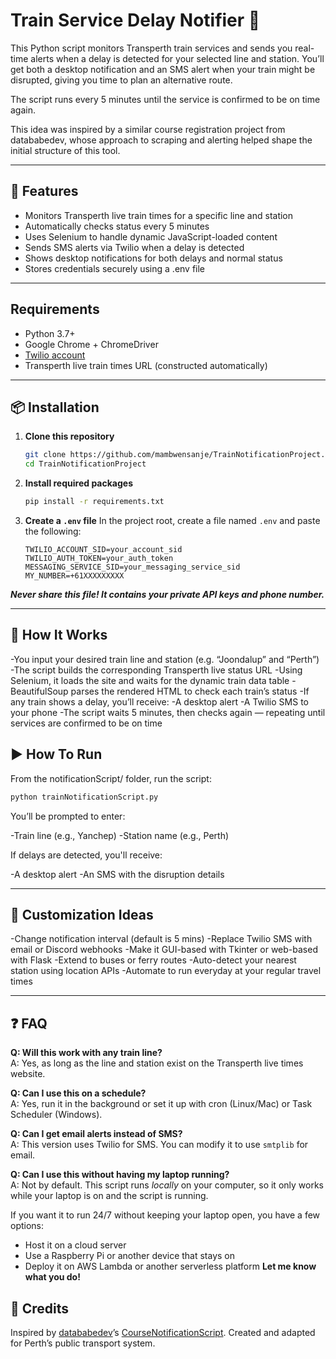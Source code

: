# Train Service Delay Notifier 🚉

This Python script monitors Transperth train services and sends you real-time alerts when a delay is detected for your selected line and station. You’ll get both a desktop notification and an SMS alert when your train might be disrupted, giving you time to plan an alternative route.

The script runs every 5 minutes until the service is confirmed to be on time again.

This idea was inspired by a similar course registration project from datababedev, whose approach to scraping and alerting helped shape the initial structure of this tool.

---

## 🚀 Features

- Monitors Transperth live train times for a specific line and station
- Automatically checks status every 5 minutes
- Uses Selenium to handle dynamic JavaScript-loaded content
- Sends SMS alerts via Twilio when a delay is detected
- Shows desktop notifications for both delays and normal status
- Stores credentials securely using a .env file

---

## Requirements

- Python 3.7+
- Google Chrome + ChromeDriver
- [Twilio account](https://www.twilio.com/)
- Transperth live train times URL (constructed automatically)

---

## 📦 Installation

1. **Clone this repository**
   ```bash
   git clone https://github.com/mambwensanje/TrainNotificationProject.git
   cd TrainNotificationProject

2. **Install required packages**
   ```bash
   pip install -r requirements.txt

3. **Create a `.env` file**
   In the project root, create a file named `.env` and paste the following:

   ```env
   TWILIO_ACCOUNT_SID=your_account_sid
   TWILIO_AUTH_TOKEN=your_auth_token
   MESSAGING_SERVICE_SID=your_messaging_service_sid
   MY_NUMBER=+61XXXXXXXXX
   ```

  ***Never share this file! It contains your private API keys and phone number.***

---

## 🧠 How It Works

-You input your desired train line and station (e.g. “Joondalup” and “Perth”)
-The script builds the corresponding Transperth live status URL
-Using Selenium, it loads the site and waits for the dynamic train data table
-BeautifulSoup parses the rendered HTML to check each train’s status
-If any train shows a delay, you’ll receive:
   -A desktop alert
   -A Twilio SMS to your phone
-The script waits 5 minutes, then checks again — repeating until services are confirmed to be on time

## ▶️ How To Run
From the notificationScript/ folder, run the script:

```bash
python trainNotificationScript.py
```

You’ll be prompted to enter:

-Train line (e.g., Yanchep)
-Station name (e.g., Perth)

If delays are detected, you'll receive:

-A desktop alert
-An SMS with the disruption details

---

## 🔄 Customization Ideas
-Change notification interval (default is 5 mins)
-Replace Twilio SMS with email or Discord webhooks
-Make it GUI-based with Tkinter or web-based with Flask
-Extend to buses or ferry routes
-Auto-detect your nearest station using location APIs
-Automate to run everyday at your regular travel times

---

## ❓ FAQ

**Q: Will this work with any train line?**  
A: Yes, as long as the line and station exist on the Transperth live times website.

**Q: Can I use this on a schedule?**  
A: Yes, run it in the background or set it up with cron (Linux/Mac) or Task Scheduler (Windows).

**Q: Can I get email alerts instead of SMS?**  
A: This version uses Twilio for SMS. You can modify it to use `smtplib` for email.

**Q: Can I use this without having my laptop running?**  
A: Not by default. This script runs *locally* on your computer, so it only works while your laptop is on and the script is running.

If you want it to run 24/7 without keeping your laptop open, you have a few options:
- Host it on a cloud server
- Use a Raspberry Pi or another device that stays on
- Deploy it on AWS Lambda or another serverless platform
**Let me know what you do!**

## 🤝 Credits
Inspired by [datababedev](https://www.instagram.com/datababe.dev/)’s [CourseNotificationScript](https://github.com/datababedev/CourseNotificationScript/blob/main/README.md).
Created and adapted for Perth’s public transport system.
